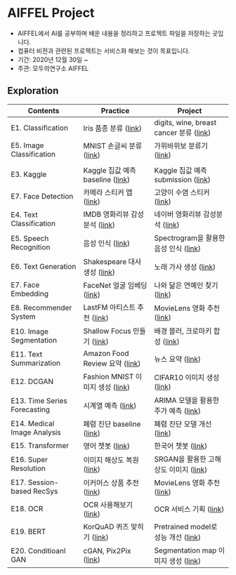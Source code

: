 # AIFFEL Project
- AIFFEL에서 AI를 공부하며 배운 내용을 정리하고 프로젝트 파일을 저장하는 곳입니다.
- 컴퓨터 비젼과 관련된 프로젝트는 서비스화 해보는 것이 목표입니다.
- 기간: 2020년 12월 30일 ~
- 주관: 모두의연구소 AIFFEL


## Exploration
Contents|Practice|Project
--------|--------|-------
E1. Classification| Iris 품종 분류 ([link](https://github.com/wonderkyeom/AIFFEL/blob/master/Exploration2/Exploration2%20Practice.ipynb))| digits, wine, breast cancer 분류 ([link](https://github.com/wonderkyeom/AIFFEL/tree/master/Exploration2))
E5. Image Classification| MNIST 손글씨 분류 ([link](https://github.com/wonderkyeom/AIFFEL/blob/master/Exploration1/Exploration1%20Practice.ipynb))| 가위바위보 분류기 ([link](https://github.com/wonderkyeom/AIFFEL/blob/master/Exploration1/Exploration1%20Project%20FINAL(112x112).ipynb))
| |
E3. Kaggle| Kaggle 집값 예측 baseline ([link]())| Kaggle 집값 예측 submission ([link]())
E7. Face Detection| 카메라 스티커 앱 ([link]())| 고양이 수염 스티커 ([link]())
E4. Text Classification| IMDB 영화리뷰 감성분석 ([link]())| 네이버 영화리뷰 감성분석 ([link]())
E5. Speech Recognition| 음성 인식 ([link]())| Spectrogram을 활용한 음성 인식 ([link]())
E6. Text Generation| Shakespeare 대사 생성 ([link]())| 노래 가사 생성 ([link]())
E7. Face Embedding| FaceNet 얼굴 임베딩 ([link]())| 나와 닮은 연예인 찾기 ([link]())
E8. Recommender System| LastFM 아티스트 추천 ([link]())| MovieLens 영화 추천 ([link]())
E10. Image Segmentation| Shallow Focus 만들기 ([link]())| 배경 블러, 크로마키 합성 ([link]())
E11. Text Summarization| Amazon Food Review 요약 ([link]())| 뉴스 요약 ([link]())
E12. DCGAN| Fashion MNIST 이미지 생성 ([link]())| CIFAR10 이미지 생성 ([link]())
E13. Time Series Forecasting| 시계열 예측 ([link]())| ARIMA 모델을 활용한 주가 예측 ([link]())
E14. Medical Image Analysis| 폐렴 진단 baseline ([link]())| 폐렴 진단 모델 개선 ([link]())
E15. Transformer| 영어 챗봇 ([link]())| 한국어 챗봇 ([link]())
E16. Super Resolution| 이미지 해상도 복원 ([link]())| SRGAN을 활용한 고해상도 이미지 ([link]())
E17. Session-based RecSys| 이커머스 상품 추천 ([link]())| MovieLens 영화 추천 ([link]())
E18. OCR| OCR 사용해보기 ([link]())| OCR 서비스 기획 ([link]())
E19. BERT| KorQuAD 퀴즈 맞히기 ([link]())| Pretrained model로 성능 개선 ([link]())
E20. Conditioanl GAN| cGAN, Pix2Pix ([link]())| Segmentation map 이미지 생성 ([link]())

<!--
## GoingDeeper - CV
Lecture|Project
-------|-------
G1. Backbone Network| G2. Ablation Study ([VGG](https://github.com/kec0130/AIFFEL-project/blob/main/goingdeeper/G2_vgg_ablation_study.ipynb), [ResNet](https://github.com/kec0130/AIFFEL-project/blob/main/goingdeeper/G2_resnet_ablation_study_pjt.ipynb))
G3. Data Augmentation ([link](https://github.com/kec0130/AIFFEL-project/blob/main/goingdeeper/G3_data_augmentation.ipynb))| G4. CutMix, Mixup ([link](https://github.com/kec0130/AIFFEL-project/blob/main/goingdeeper/G4_data_augmentation_pjt.ipynb))
G5. Object Detection ([link](https://github.com/kec0130/AIFFEL-project/blob/main/goingdeeper/G5_object_detection.ipynb))| G6. 자율주행 보조 시스템 ([link](https://github.com/kec0130/AIFFEL-project/blob/main/goingdeeper/G6_object_detection_pjt.ipynb))
G7. Segmentation| G8. 도로 영역 찾기 ([link](https://github.com/kec0130/AIFFEL-project/blob/main/goingdeeper/G8_semantic_segmentation_pjt.ipynb))
G9. Class Activation Map| G10. CAM, Grad-CAM ([link](https://github.com/kec0130/AIFFEL-project/blob/main/goingdeeper/G10_class_activation_map_pjt.ipynb))
G11. OCR| G12. End-to-End OCR ([link](https://github.com/kec0130/AIFFEL-project/blob/main/goingdeeper/G12_ocr_pjt.ipynb))
G13. Camera Sticker App ([link](https://github.com/kec0130/AIFFEL-project/blob/main/goingdeeper/G13_camera_sticker_app.ipynb))| G14. 카메라 스티커앱 개선하기
G15. Eye Center Detection ([link](https://github.com/kec0130/AIFFEL-project/blob/main/goingdeeper/G15_coarse_to_fine.ipynb))| G16. 눈 위치에 이미지 합성하기
G17. Multi-Face Detection| G18. 여러 얼굴에 스티커 적용하기
G19. Human Pose Estimation| G20. 행동 스티커 만들기


## Fundamental
Contents|Link
--------|:--:
F2. Markdown| [link](https://github.com/kec0130/AIFFEL-project/blob/main/fundamental/F2_markdown.ipynb)
F8. Visualization| [link](https://github.com/kec0130/AIFFEL-project/blob/main/fundamental/F8_visualization.ipynb)
F9. Scikit-learn| [link](https://github.com/kec0130/AIFFEL-project/blob/main/fundamental/F9_scikit-learn.ipynb)
F10. Class| [link](https://github.com/kec0130/AIFFEL-project/blob/main/fundamental/F10_class.ipynb)
F11. EDA, Feature Engineering| [link](https://github.com/kec0130/AIFFEL-project/blob/main/fundamental/F11_Pokemon_EDA.ipynb)
F12. Unsupervised Learning| [link](https://github.com/kec0130/AIFFEL-project/blob/main/fundamental/F12_unspervised_learning.ipynb)
F14. Data Preprocessing| [link](https://github.com/kec0130/AIFFEL-project/blob/main/fundamental/F14_data_preprocessing.ipynb)
F15. Regression| [link](https://github.com/kec0130/AIFFEL-project/blob/main/fundamental/F15_regression.ipynb)
F16. Multitasking| [link](https://github.com/kec0130/AIFFEL-project/blob/main/fundamental/F16_multitasking.ipynb)
F18. Anomaly Detection| [link](https://github.com/kec0130/AIFFEL-project/blob/main/fundamental/F18_anomaly_detection.ipynb)
F19. Deep Learning| [link](https://github.com/kec0130/AIFFEL-project/blob/main/fundamental/F19_deep_learning.ipynb)
F20. Image Processing| [link](https://github.com/kec0130/AIFFEL-project/blob/main/fundamental/F20_image_processing.ipynb)
F21. SQL| [link](https://github.com/kec0130/AIFFEL-project/blob/main/fundamental/F21_sql.ipynb)
F22. TensorFlow 2 API| [link](https://github.com/kec0130/AIFFEL-project/blob/main/fundamental/F22_tf2_api.ipynb)
F24. Linear & Convolution Layer| [link](https://github.com/kec0130/AIFFEL-project/blob/main/fundamental/F24_linear_convolution_layer.ipynb)
F25. Data Handling| [link](https://github.com/kec0130/AIFFEL-project/blob/main/fundamental/F25_data_handling.ipynb)
F26. PySpark| [link](https://github.com/kec0130/AIFFEL-project/blob/main/fundamental/F26_pyspark.ipynb)
F27. Embedding & Recurrent Layer| [link](https://github.com/kec0130/AIFFEL-project/blob/main/fundamental/F27_embedding_recurrent_layer.ipynb)
F30. CNN Models| [link](https://github.com/kec0130/AIFFEL-project/blob/main/fundamental/F30_cnn_models.ipynb)
-->
